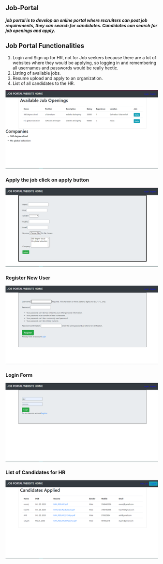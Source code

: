 <h2>Job-Portal</h2>
<h5>job portal is to develop an online portal where recruiters can post job requirements, they can search for candidates. Candidates can search for job openings and apply.</h5>

<h2>Job Portal Functionalities</h2>
<ol><li>
  Login and Sign up for HR, not for Job seekers because there are a lot of websites where they would be applying, so logging in and remembering all usernames and passwords would be really hectic.
  </li>
  <li>Listing of available jobs.</li>
  <li>Resume upload and apply to an organization.</li>
  <li>List of all candidates to the HR.</li>
</ol>
<img src="https://github.com/Ravikalakoti/Job-Portal/blob/main/images/home.png">

<h3>Apply the job click on apply button</h3>
<img src="https://github.com/Ravikalakoti/Job-Portal/blob/main/images/apply.png">

<h3>Register New User</h3>
<img src="https://github.com/Ravikalakoti/Job-Portal/blob/main/images/register.png">

<h3>Login Form </h3>
<img src="https://github.com/Ravikalakoti/Job-Portal/blob/main/images/login.png">

<h3>List of Candidates for HR</h3>
<img src="https://github.com/Ravikalakoti/Job-Portal/blob/main/images/hr.png">
